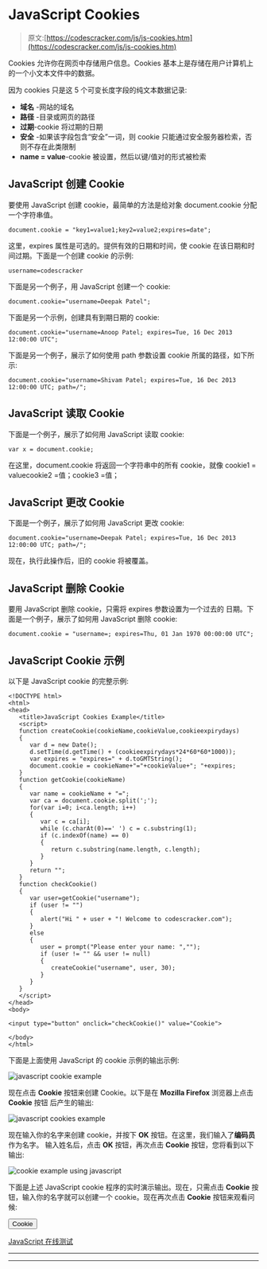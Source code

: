# JavaScript Cookies

> 原文:[https://codescracker.com/js/js-cookies.htm](https://codescracker.com/js/js-cookies.htm)

Cookies 允许你在网页中存储用户信息。Cookies 基本上是存储在用户计算机上的一个小文本文件中的数据。

因为 cookies 只是这 5 个可变长度字段的纯文本数据记录:

*   **域名** -网站的域名
*   **路径** -目录或网页的路径
*   **过期**-cookie 将过期的日期
*   **安全** -如果该字段包含“安全”一词，则 cookie 只能通过安全服务器检索，否则不存在此类限制
*   **name = value**-cookie 被设置，然后以键/值对的形式被检索

## JavaScript 创建 Cookie

要使用 JavaScript 创建 cookie，最简单的方法是给对象 document.cookie 分配一个字符串值。

```
document.cookie = "key1=value1;key2=value2;expires=date";
```

这里，expires 属性是可选的。提供有效的日期和时间，使 cookie 在该日期和时间过期。下面是一个创建 cookie 的示例:

```
username=codescracker
```

下面是另一个例子，用 JavaScript 创建一个 cookie:

```
document.cookie="username=Deepak Patel";
```

下面是另一个示例，创建具有到期日期的 cookie:

```
document.cookie="username=Anoop Patel; expires=Tue, 16 Dec 2013 12:00:00 UTC";
```

下面是另一个例子，展示了如何使用 path 参数设置 cookie 所属的路径，如下所示:

```
document.cookie="username=Shivam Patel; expires=Tue, 16 Dec 2013 12:00:00 UTC; path=/";
```

## JavaScript 读取 Cookie

下面是一个例子，展示了如何用 JavaScript 读取 cookie:

```
var x = document.cookie;
```

在这里，document.cookie 将返回一个字符串中的所有 cookie，就像 cookie1 = valuecookie2 =值；cookie3 =值；

## JavaScript 更改 Cookie

下面是一个例子，展示了如何用 JavaScript 更改 cookie:

```
document.cookie="username=Deepak Patel; expires=Tue, 16 Dec 2013 12:00:00 UTC; path=/";
```

现在，执行此操作后，旧的 cookie 将被覆盖。

## JavaScript 删除 Cookie

要用 JavaScript 删除 cookie，只需将 expires 参数设置为一个过去的 日期。下面是一个例子，展示了如何用 JavaScript 删除 cookie:

```
document.cookie = "username=; expires=Thu, 01 Jan 1970 00:00:00 UTC";
```

## JavaScript Cookie 示例

以下是 JavaScript cookie 的完整示例:

```
<!DOCTYPE html>
<html>
<head>
   <title>JavaScript Cookies Example</title>
   <script>
   function createCookie(cookieName,cookieValue,cookieexpirydays)
   {
      var d = new Date();
      d.setTime(d.getTime() + (cookieexpirydays*24*60*60*1000));
      var expires = "expires=" + d.toGMTString();
      document.cookie = cookieName+"="+cookieValue+"; "+expires;
   }
   function getCookie(cookieName)
   {
      var name = cookieName + "=";
      var ca = document.cookie.split(';');
      for(var i=0; i<ca.length; i++)
      {
         var c = ca[i];
         while (c.charAt(0)==' ') c = c.substring(1);
         if (c.indexOf(name) == 0)
         {
            return c.substring(name.length, c.length);
         }
      }
      return "";
   }
   function checkCookie()
   {
      var user=getCookie("username");
      if (user != "")
      {
         alert("Hi " + user + "! Welcome to codescracker.com");
      }
      else
      {
         user = prompt("Please enter your name: ","");
         if (user != "" && user != null)
         {
            createCookie("username", user, 30);
         }
      }
   }
   </script>
</head>
<body>

<input type="button" onclick="checkCookie()" value="Cookie">

</body>
</html>
```

下面是上面使用 JavaScript 的 cookie 示例的输出示例:

![javascript cookie example](../Images/0344d01684c1f9d54d66c215855bebf7.png)

现在点击 **Cookie** 按钮来创建 Cookie。以下是在 **Mozilla Firefox** 浏览器上点击 **Cookie** 按钮 后产生的输出:

![javascript cookies example](../Images/41f7889080769aa9991e73a0c6677d8c.png)

现在输入你的名字来创建 cookie，并按下 **OK** 按钮。在这里，我们输入了**编码员**作为名字。 输入姓名后，点击 **OK** 按钮，再次点击 **Cookie** 按钮，您将看到以下 输出:

![cookie example using javascript](../Images/6345126ea4ff016f0543e34393d88f08.png)

下面是上述 JavaScript cookie 程序的实时演示输出。现在，只需点击 **Cookie** 按钮，输入你的名字就可以创建一个 cookie。现在再次点击 **Cookie** 按钮来观看问候:

 <input type="button" onclick="checkCookie()" value="Cookie">

[JavaScript 在线测试](/exam/showtest.php?subid=6)

* * *

* * *